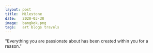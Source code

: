 ```yaml
---
layout: post
title:  Milestone
date:   2020-03-30
image:  bangkok.png
tags:   art blogs travels
---
```

"Everything you are passionate about has been created within you for a reason."